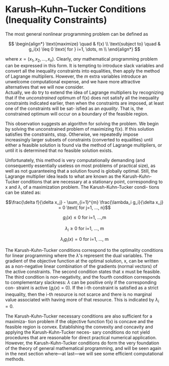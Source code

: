 #  **Karush–Kuhn–Tucker Conditions (Inequality Constraints)**

The most general nonlinear programming problem can be defined as

$$
\begin{align*}
\text{maximize} \quad & f(x) \\
\text{subject to} \quad &  g_i(x) \leq 0 \text{ for } i=1, \dots, m \\  
\end{align*}
$$

where $x = (x_1, x_2, \dots, x_n)$. Clearly, *any* mathematical programming problem can be expressed in this form. It is tempting to introduce slack variables and convert all the inequality constraints into equalities, then apply the method of Lagrange multipliers. However, the $m$ extra variables introduce an unwelcome computational expense, and we have more attractive alternatives that we will now consider.<br >
Actually, we do try to extend the idea of Lagrange multipliers by recognizing that if the *unconstrained* optimum of f(x) does not satisfy all the inequality constraints indicated earlier, then when the constraints are imposed, at least one of the constraints will be sat- isfied as an *equality*. That is, the constrained optimum will occur on a boundary of the feasible region.

This observation suggests an algorithm for solving the problem. We begin by solving the unconstrained problem of maximizing f(x). If this solution satisfies the constraints, stop. Otherwise, we repeatedly impose increasingly larger subsets of constraints (converted to equalities) until either a feasible solution is found via the method of Lagrange multipliers, or until it is determined that no feasible solution exists.

Unfortunately, this method is very computationally demanding (and consequently essentially useless on most problems of practical size), as well as not guaranteeing that a solution found is globally optimal. Still, the Lagrange multiplier idea leads to what are known as the Karush-Kuhn-Tucker conditions that are necessary at a stationary point, corresponding to x and $\lambda$, of a maximization problem. The Karush-Kuhn-Tucker condi- tions can be stated as:

$$\frac{\delta f}{\delta x_j} - \sum_{i=1}^{m} \frac{\lambda_i g_i}{\delta x_j} = 0 \text{ for j=1, ..., n}$$

$$g_i(x) \leq 0 \text{ for i=1, ...,m}$$

$$\lambda_i \geq 0 \text{ for i=1, ..., m}$$

$$\lambda_i g_i(x) = 0 \text{ for i=1, ..., m}$$

The Karush-Kuhn-Tucker conditions correspond to the optimality conditions for linear programming where the $\lambda$'s represent the dual variables. The gradient of the objective function at the optimal solution, x, can be written as a non-negative linear combination of the gradients (normal vectors) of the active constraints. The second condition states that x must be feasible. The third condition is non-negativity, and the fourth condition corresponds to complementary slackness: $\lambda$ can be positive only if the corresponding con- straint is active ($g_i(x) = 0$). If the i-th constraint is satisfied as a strict inequality, then the i-th resource is not scarce and there is no marginal value associated with having more of that resource. This is indicated by $\lambda_i = 0$.

The Karush-Kuhn-Tucker necessary conditions are also sufficient for a maximiza- tion problem if the objective function f(x) is concave and the feasible region is convex. Establishing the convexity and concavity and applying the Karush-Kuhn-Tucker neces- sary conditions do not yield procedures that are reasonable for direct practical numerical application. However, the Karush-Kuhn-Tucker conditions do form the very foundation of the theory of general mathematical programming, and will be seen again in the next section where—at last—we will see some efficient computational methods.

